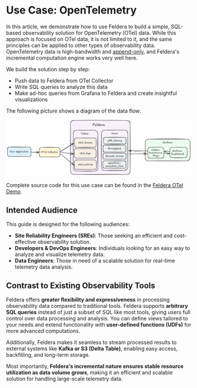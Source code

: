 # Use Case: OpenTelemetry

In this article, we demonstrate how to use Feldera to build a simple, SQL-based observability solution for OpenTelemetry (OTel) data. While this approach is focused on OTel data, it is not limited to it, and the same principles can be applied to other types of observability data. OpenTelemetry data is high-bandwidth and [append-only](https://docs.feldera.com/sql/streaming/#append_only-tables), and Feldera's incremental computation engine works very well here.

We build the solution step by step:
- Push data to Feldera from OTel Collector
- Write SQL queries to analyze this data
- Make ad-hoc queries from Grafana to Feldera and create insightful visualizations

The following picture shows a diagram of the data flow:

![Feldera OTel Architecture](feldera-otel-architecture.png)


Complete source code for this use case can be found in the [Feldera OTel Demo](https://github.com/feldera/otel-demo).

## Intended Audience

This guide is designed for the following audiences:

- **Site Reliability Engineers (SREs)**: Those seeking an efficient and cost-effective observability solution.
- **Developers & DevOps Engineers**: Individuals looking for an easy way to analyze and visualize telemetry data.
- **Data Engineers**: Those in need of a scalable solution for real-time telemetry data analysis.

## Contrast to Existing Observability Tools

Feldera offers **greater flexibility and expressiveness** in processing observability data compared to traditional tools.
Feldera supports **arbitrary SQL queries** instead of just a subset of SQL like most tools,
giving users full control over data processing and analysis.
You can define views tailored to your needs and extend functionality with **user-defined functions (UDFs)** for more advanced computations.

Additionally, Feldera makes it seamless to stream processed results to external systems like **Kafka or S3 (Delta Table)**,
enabling easy access, backfilling, and long-term storage.

Most importantly, **Feldera's incremental nature ensures stable resource utilization as data volume grows**,
making it an efficient and scalable solution for handling large-scale telemetry data.

